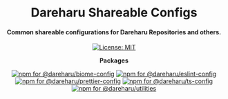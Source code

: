 <div align="center">

# Dareharu Shareable Configs

#### Common shareable configurations for Dareharu Repositories and others.

[![License: MIT](https://img.shields.io/badge/License-MIT-blue.svg)](https://raw.githubusercontent.com/dareharu/shareable-configs/main/LICENSE)

**Packages**

[![npm for @dareharu/biome-config](https://img.shields.io/npm/v/@dareharu/biome-config?color=crimson&logo=npm&style=flat-square&label=@dareharu/biome-config)](https://www.npmjs.com/package/@dareharu/biome-config)
[![npm for @dareharu/eslint-config](https://img.shields.io/npm/v/@dareharu/eslint-config?color=crimson&logo=npm&style=flat-square&label=@dareharu/eslint-config)](https://www.npmjs.com/package/@dareharu/eslint-config)
[![npm for @dareharu/prettier-config](https://img.shields.io/npm/v/@dareharu/prettier-config?color=crimson&logo=npm&style=flat-square&label=@dareharu/prettier-config)](https://www.npmjs.com/package/@dareharu/prettier-config)
[![npm for @dareharu/ts-config](https://img.shields.io/npm/v/@dareharu/ts-config?color=crimson&logo=npm&style=flat-square&label=@dareharu/ts-config)](https://www.npmjs.com/package/@dareharu/ts-config)
[![npm for @dareharu/utilities](https://img.shields.io/npm/v/@dareharu/utilities?color=crimson&logo=npm&style=flat-square&label=@dareharu/utilities)](https://www.npmjs.com/package/@dareharu/utilities)

</div>
